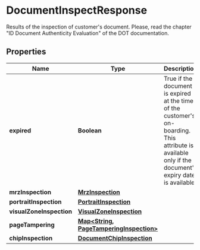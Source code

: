 

# DocumentInspectResponse

Results of the inspection of customer's document. Please, read the chapter \"ID Document Authenticity Evaluation\" of the DOT documentation.

## Properties

| Name | Type | Description | Notes |
|------------ | ------------- | ------------- | -------------|
|**expired** | **Boolean** | True if the document is expired at the time of the customer&#39;s on-boarding. This attribute is available only if the document&#39;s expiry date is available. |  [optional] [readonly] |
|**mrzInspection** | [**MrzInspection**](MrzInspection.md) |  |  [optional] |
|**portraitInspection** | [**PortraitInspection**](PortraitInspection.md) |  |  [optional] |
|**visualZoneInspection** | [**VisualZoneInspection**](VisualZoneInspection.md) |  |  [optional] |
|**pageTampering** | [**Map&lt;String, PageTamperingInspection&gt;**](PageTamperingInspection.md) |  |  [optional] [readonly] |
|**chipInspection** | [**DocumentChipInspection**](DocumentChipInspection.md) |  |  [optional] |



